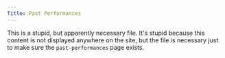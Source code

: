```yaml
---
Title: Past Performances
---
```


This is a stupid, but apparently necessary file.  It's stupid because this content is not displayed anywhere on the site, but the file is necessary just to make sure the `past-performances` page exists.
